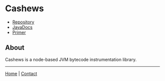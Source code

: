 # Cashews

- [Repository](https://github.com/HoneyRoasted/Cashews)
- [JavaDocs](https://honeyroasted.github.io/Cashews/)
- [Primer](primer.md)

## About

Cashews is a node-based JVM bytecode instrumentation library.

---
[Home](../index.md) | [Contact](../contact.md)